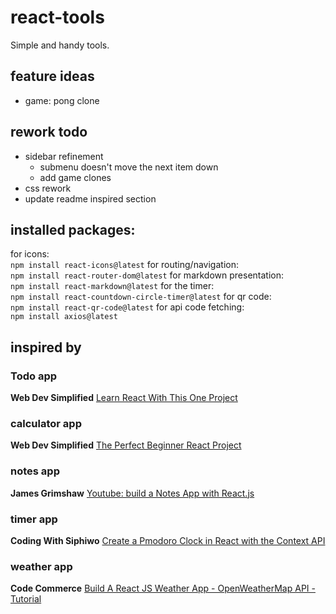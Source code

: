 # react-tools
Simple and handy tools.
## feature ideas
- game: pong clone

## rework todo
- sidebar refinement
  - submenu doesn't move the next item down
  - add game clones
- css rework
- update readme inspired section
## installed packages:
for icons:<br>
`npm install react-icons@latest`
for routing/navigation:<br>
`npm install react-router-dom@latest`
for markdown presentation:<br>
`npm install react-markdown@latest`
for the timer:<br>
`npm install react-countdown-circle-timer@latest`
for qr code:<br>
`npm install react-qr-code@latest`
for api code fetching:<br>
`npm install axios@latest`

## inspired by
### Todo app
__Web Dev Simplified__ [Learn React With This One Project](https://youtu.be/Rh3tobg7hEo)
### calculator app
__Web Dev Simplified__ [The Perfect Beginner React Project](https://youtu.be/DgRrrOt0Vr8)
### notes app
__James Grimshaw__ [Youtube: build a Notes App with React.js](https://youtu.be/ulOKYl5sHGk)
### timer app
__Coding With Siphiwo__ [Create a Pmodoro Clock in React with the Context API](https://youtu.be/0PnSEPm2UKY)
### weather app
__Code Commerce__ [Build A React JS Weather App - OpenWeatherMap API - Tutorial](https://youtu.be/UjeXpct3p7M)
